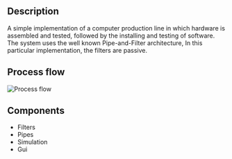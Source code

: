 ## Description

A simple implementation of a computer production line in which hardware is assembled and tested, followed by the installing and testing of software. The system uses the well known Pipe-and-Filter architecture, In this particular implementation, the filters are passive.

## Process flow

![Process flow](http://i.imgur.com/sRGIa.png)

## Components

* Filters
* Pipes
* Simulation
* Gui